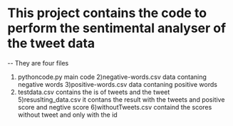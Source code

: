 # This project contains the code to perform the sentimental analyser of the tweet data 

--
They are four files 
1) pythoncode.py main code
2)negative-words.csv data contaning negative words
3)positive-words.csv data contaning positive words 
4) testdata.csv contains the is of tweets and the tweet
5)resuslting_data.csv it contans the result with the tweets and positive score and negtive score 
6)withoutTweets.csv containd the scores without tweet and only with the id